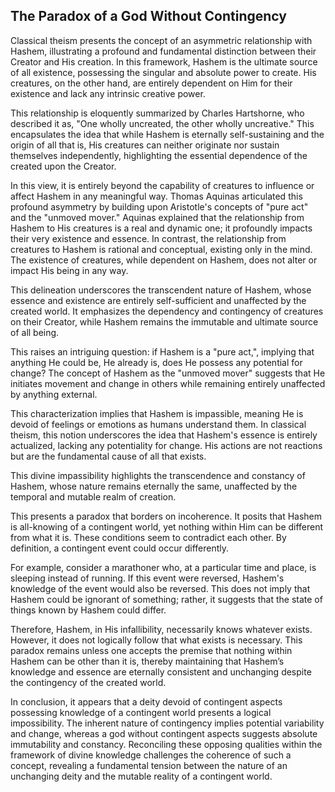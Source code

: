 ## The Paradox of a God Without Contingency

Classical theism presents the concept of an asymmetric relationship with
Hashem, illustrating a profound and fundamental distinction between their
Creator and His creation. In this framework, Hashem is the ultimate source of
all existence, possessing the singular and absolute power to create. His
creatures, on the other hand, are entirely dependent on Him for their
existence and lack any intrinsic creative power.

This relationship is eloquently summarized by Charles Hartshorne, who
described it as, "One wholly uncreated, the other wholly uncreative."
This encapsulates the idea that while Hashem is eternally self-sustaining
and the origin of all that is, His creatures can neither originate nor sustain
themselves independently, highlighting the essential dependence of the created
upon the Creator.

In this view, it is entirely beyond the capability of creatures to influence
or affect Hashem in any meaningful way. Thomas Aquinas articulated this
profound asymmetry by building upon Aristotle's concepts of "pure act" and the
"unmoved mover." Aquinas explained that the relationship from Hashem to His
creatures is a real and dynamic one; it profoundly impacts their very
existence and essence. In contrast, the relationship from creatures to Hashem
is rational and conceptual, existing only in the mind. The existence of
creatures, while dependent on Hashem, does not alter or impact His being in
any way.

This delineation underscores the transcendent nature of Hashem, whose essence
and existence are entirely self-sufficient and unaffected by the created world.
It emphasizes the dependency and contingency of creatures on their Creator,
while Hashem remains the immutable and ultimate source of all being.

This raises an intriguing question: if Hashem is a "pure act,", implying that
anything He could be, He already is, does He possess any potential for change?
The concept of Hashem as the "unmoved mover" suggests that He initiates
movement and change in others while remaining entirely unaffected by anything
external.

This characterization implies that Hashem is impassible, meaning He is devoid
of feelings or emotions as humans understand them. In classical theism, this
notion underscores the idea that Hashem's essence is entirely actualized,
lacking any potentiality for change. His actions are not reactions but are the
fundamental cause of all that exists.

This divine impassibility highlights the transcendence and constancy of
Hashem, whose nature remains eternally the same, unaffected by the temporal
and mutable realm of creation.

This presents a paradox that borders on incoherence. It posits that Hashem is
all-knowing of a contingent world, yet nothing within Him can be different
from what it is. These conditions seem to contradict each other. By
definition, a contingent event could occur differently.

For example, consider a marathoner who, at a particular time and place, is
sleeping instead of running. If this event were reversed, Hashem's knowledge
of the event would also be reversed. This does not imply that Hashem could be
ignorant of something; rather, it suggests that the state of things known by
Hashem could differ.

Therefore, Hashem, in His infallibility, necessarily knows whatever exists.
However, it does not logically follow that what exists is necessary. This
paradox remains unless one accepts the premise that nothing within Hashem can
be other than it is, thereby maintaining that Hashem’s knowledge and essence
are eternally consistent and unchanging despite the contingency of the created
world.

In conclusion, it appears that a deity devoid of contingent aspects possessing
knowledge of a contingent world presents a logical impossibility. The inherent
nature of contingency implies potential variability and change, whereas a god
without contingent aspects suggests absolute immutability and constancy.
Reconciling these opposing qualities within the framework of divine knowledge
challenges the coherence of such a concept, revealing a fundamental tension
between the nature of an unchanging deity and the mutable reality of a
contingent world.
